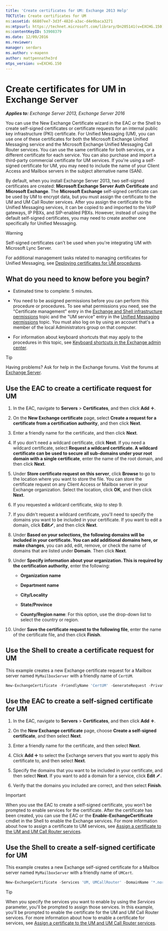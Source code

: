 ```yaml
---
title: 'Create certificates for UM: Exchange 2013 Help'
TOCTitle: Create certificates for UM
ms:assetid: 66807ee7-3d3f-482d-a3ac-d4e9baca3271
ms:mtpsurl: https://technet.microsoft.com/library/Dn205141(v=EXCHG.150)
ms:contentKeyID: 53908379
ms.date: 12/09/2016
ms.reviewer: 
manager: serdars
ms.author: v-mapenn
author: mattpennathe3rd
mtps_version: v=EXCHG.150
---
```


# Create certificates for UM in Exchange Server

_**Applies to:** Exchange Server 2013, Exchange Server 2016_

You can use the New Exchange Certificate wizard in the EAC or the Shell to create self-signed certificates or certificate requests for an internal public key infrastructure (PKI) certificate. For Unified Messaging (UM), you can use one of these certificates for both the Microsoft Exchange Unified Messaging service and the Microsoft Exchange Unified Messaging Call Router services. You can use the same certificate for both services, or a different certificate for each service. You can also purchase and import a third-party commercial certificate for UM services. If you're using a self-signed certificate for UM, you may need to include the name of your Client Access and Mailbox servers in the subject alternative name (SAN).

By default, when you install Exchange Server 2013, two self-signed certificates are created: **Microsoft Exchange Server Auth Certificate** and **Microsoft Exchange**. The **Microsoft Exchange** self-signed certificate can be used by UM to encrypt data, but you must assign the certificate to the UM and UM Call Router services. After you assign the certificate to the Unified Messaging services, it can be copied to and imported to the VoIP gateways, IP PBXs, and SIP-enabled PBXs. However, instead of using the default self-signed certificates, you may need to create another one specifically for Unified Messaging.

> [!WARNING]
> Self-signed certificates can't be used when you're integrating UM with Microsoft Lync Server.

For additional management tasks related to managing certificates for Unified Messaging, see [Deploying certificates for UM procedures](deploying-certificates-for-um-procedures-exchange-2013-help.md).

## What do you need to know before you begin?

- Estimated time to complete: 5 minutes.

- You need to be assigned permissions before you can perform this procedure or procedures. To see what permissions you need, see the "Certificate management" entry in the [Exchange and Shell infrastructure permissions](exchange-and-shell-infrastructure-permissions-exchange-2013-help.md) topic and the "UM service" entry in the [Unified Messaging permissions](unified-messaging-permissions-exchange-2013-help.md) topic. You must also log on by using an account that's a member of the local Administrators group on that computer.

- For information about keyboard shortcuts that may apply to the procedures in this topic, see [Keyboard shortcuts in the Exchange admin center](keyboard-shortcuts-in-the-exchange-admin-center-2013-help.md).

> [!TIP]
> Having problems? Ask for help in the Exchange forums. Visit the forums at [Exchange Server](https://go.microsoft.com/fwlink/p/?linkid=60612).

## Use the EAC to create a certificate request for UM

1. In the EAC, navigate to **Servers** \> **Certificates**, and then click **Add** ![Add Icon](images/JJ218640.c1e75329-d6d7-4073-a27d-498590bbb558(EXCHG.150).gif "Add Icon").

2. On the **New Exchange certificate** page, select **Create a request for a certificate from a certification authority**, and then click **Next**.

3. Enter a friendly name for the certificate, and then click **Next**.

4. If you don't need a wildcard certificate, click **Next**. If you need a wildcard certificate, select **Request a wildcard certificate. A wildcard certificate can be used to secure all sub-domains under your root domain with a single certificate**, enter the name of the root domain, and then click **Next**.

5. Under **Store certificate request on this server**, click **Browse** to go to the location where you want to store the file. You can store the certificate request on any Client Access or Mailbox server in your Exchange organization. Select the location, click **OK**, and then click **Next**.

6. If you requested a wildcard certificate, skip to step 9.

7. If you didn't request a wildcard certificate, you'll need to specify the domains you want to be included in your certificate. If you want to edit a domain, click **Edit**![Edit icon](images/JJ218640.6f53ccb2-1f13-4c02-bea0-30690e6ea71d(EXCHG.150).gif "Edit icon"), and then click **Next**.

8. Under **Based on your selections, the following domains will be included in your certificate. You can add additional domains here, or make changes**, you can add, edit, remove, or check the name of domains that are listed under **Domain**. Then click **Next**.

9. Under **Specify information about your organization. This is required by the certification authority**, enter the following:

   - **Organization name**

   - **Department name**

   - **City/Locality**

   - **State/Province**

   - **County/Region name**: For this option, use the drop-down list to select the country or region.

10. Under **Save the certificate request to the following file**, enter the name of the certificate file, and then click **Finish**.

## Use the Shell to create a certificate request for UM

This example creates a new Exchange certificate request for a Mailbox server named `MyMailboxServer` with a friendly name of `CertUM`.

```powershell
New-ExchangeCertificate -FriendlyName 'CertUM' -GenerateRequest -PrivateKeyExportable $true -KeySize '2048' -DomainName '*.northwindtraders.com' -SubjectName 'C=US,S=wa,L=redmond,O=northwindtraders,OU=servers,CN= northwindtraders.com' -Server 'MyMailboxServer'
```

## Use the EAC to create a self-signed certificate for UM

1. In the EAC, navigate to **Servers** \> **Certificates**, and then click **Add** ![Add Icon](images/JJ218640.c1e75329-d6d7-4073-a27d-498590bbb558(EXCHG.150).gif "Add Icon").

2. On the **New Exchange certificate** page, choose **Create a self-signed certificate**, and then select **Next**.

3. Enter a friendly name for the certificate, and then select **Next**.

4. Click **Add** ![Add Icon](images/JJ218640.c1e75329-d6d7-4073-a27d-498590bbb558(EXCHG.150).gif "Add Icon") to select the Exchange servers that you want to apply this certificate to, and then select **Next**.

5. Specify the domains that you want to be included in your certificate, and then select **Next**. If you want to add a domain for a service, click **Edit** ![Edit icon](images/JJ218640.6f53ccb2-1f13-4c02-bea0-30690e6ea71d(EXCHG.150).gif "Edit icon").

6. Verify that the domains you included are correct, and then select **Finish**.

> [!IMPORTANT]
> When you use the EAC to create a self-signed certificate, you won't be prompted to enable services for the certificate. After the certificate has been created, you can use the EAC or the <STRONG>Enable-ExchangeCertificate</STRONG> cmdlet in the Shell to enable the Exchange services. For more information about how to assign a certificate to UM services, see <A href="assign-a-certificate-to-the-um-and-um-call-router-services-exchange-2013-help.md">Assign a certificate to the UM and UM Call Router services</A>.

## Use the Shell to create a self-signed certificate for UM

This example creates a new Exchange self-signed certificate for a Mailbox server named `MyMailboxServer` with a friendly name of `UMCert`.

```powershell
New-ExchangeCertificate -Services 'UM, UMCallRouter' -DomainName '*.northwindtraders.com' -FriendlyName 'UMSelfSigned' -SubjectName 'C=US,S=WA,L=Redmond,O=Northwindtraders,OU=Servers,CN= Northwindtraders.com' -PrivateKeyExportable $true
```

> [!TIP]
> When you specify the services you want to enable by using the <EM>Services</EM> parameter, you'll be prompted to assign those services. In this example, you'll be prompted to enable the certificate for the UM and UM Call Router services. For more information about how to enable a certificate for services, see <A href="assign-a-certificate-to-the-um-and-um-call-router-services-exchange-2013-help.md">Assign a certificate to the UM and UM Call Router services</A>.
